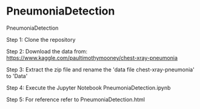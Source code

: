 # PneumoniaDetection
PneumoniaDetection

Step 1: Clone the repository

Step 2: Download the data from: https://www.kaggle.com/paultimothymooney/chest-xray-pneumonia                             

Step 3: Extract the zip file and rename the 'data file chest-xray-pneumonia' to 'Data' 

Step 4: Execute the Jupyter Notebook PneumoniaDetection.ipynb

Step 5: For reference refer to PneumoniaDetection.html
